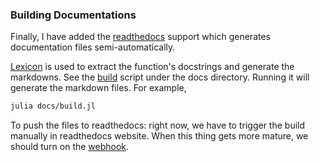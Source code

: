 ### Building Documentations

Finally, I have added the [readthedocs](http://rcalljl.readthedocs.org/en/latest/?badge=latest) support which generates documentation files semi-automatically.

[Lexicon](https://github.com/MichaelHatherly/Lexicon.jl) is used to extract the function's docstrings and generate the markdowns. See the [build](https://github.com/JuliaStats/RCall.jl/blob/master/docs/build.jl) script under the docs directory. Running it will generate the markdown files. For example,
```bash
julia docs/build.jl
```

To push the files to readthedocs: right now, we have to trigger the build manually in readthedocs website. When this thing gets more mature, we should turn on the [webhook](http://read-the-docs.readthedocs.org/en/latest/webhooks.html).